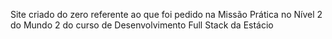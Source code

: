 Site criado do zero referente ao que foi pedido na Missão Prática no Nível 2 do Mundo 2 do curso de Desenvolvimento Full Stack da Estácio

<!-- https://deno.land/manual@v1.32.1/node/how_to_with_npm/vue (deno e vue) -->